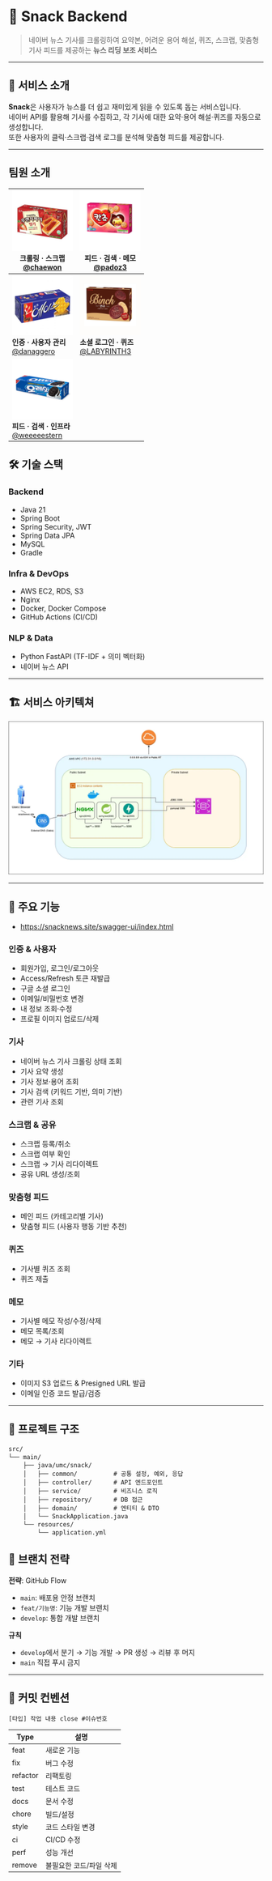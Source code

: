 # 📰 Snack Backend

> 네이버 뉴스 기사를 크롤링하여 요약본, 어려운 용어 해설, 퀴즈, 스크랩, 맞춤형 기사 피드를 제공하는 **뉴스 리딩 보조 서비스**

---

## 🚀 서비스 소개

**Snack**은 사용자가 뉴스를 더 쉽고 재미있게 읽을 수 있도록 돕는 서비스입니다.  
네이버 API를 활용해 기사를 수집하고, 각 기사에 대한 요약·용어 해설·퀴즈를 자동으로 생성합니다.  
또한 사용자의 클릭·스크랩·검색 로그를 분석해 맞춤형 피드를 제공합니다.

---
## 팀원 소개

| <img src="image/img_4.png" width="120"/> <br> **크롤링 · 스크랩** <br> [@chaewon](https://github.com/chaewon) | <img src="image/img_3.png" width="120"/> <br> **피드 · 검색 · 메모** <br> [@padoz3](https://github.com/padoz3) |
|---|---|
| <img src="image/img_1.png" width="120"/> <br> **인증 · 사용자 관리** <br> [@danaggero](https://github.com/danaggero) | <img src="image/img_5.png" width="120"/> <br> **소셜 로그인 · 퀴즈** <br> [@LABYRINTH3](https://github.com/LABYRINTH3) |
| <img src="image/img_2.png" width="120"/> <br> **피드 · 검색 · 인프라** <br> [@weeeeestern](https://github.com/weeeeestern) |  |


## 🛠 기술 스택

### Backend
- Java 21
- Spring Boot
- Spring Security, JWT
- Spring Data JPA
- MySQL
- Gradle

### Infra & DevOps
- AWS EC2, RDS, S3
- Nginx
- Docker, Docker Compose
- GitHub Actions (CI/CD)

### NLP & Data
- Python FastAPI (TF-IDF + 의미 벡터화)
- 네이버 뉴스 API

---
## 🏗 서비스 아키텍쳐
![img.png](image/img.png)

---
## 📌 주요 기능 
- https://snacknews.site/swagger-ui/index.html

### 인증 & 사용자
- 회원가입, 로그인/로그아웃
- Access/Refresh 토큰 재발급
- 구글 소셜 로그인
- 이메일/비밀번호 변경
- 내 정보 조회·수정
- 프로필 이미지 업로드/삭제

### 기사
- 네이버 뉴스 기사 크롤링 상태 조회
- 기사 요약 생성
- 기사 정보·용어 조회
- 기사 검색 (키워드 기반, 의미 기반)
- 관련 기사 조회

### 스크랩 & 공유
- 스크랩 등록/취소
- 스크랩 여부 확인
- 스크랩 → 기사 리다이렉트
- 공유 URL 생성/조회

### 맞춤형 피드
- 메인 피드 (카테고리별 기사)
- 맞춤형 피드 (사용자 행동 기반 추천)

### 퀴즈
- 기사별 퀴즈 조회
- 퀴즈 제출

### 메모
- 기사별 메모 작성/수정/삭제
- 메모 목록/조회
- 메모 → 기사 리다이렉트

### 기타
- 이미지 S3 업로드 & Presigned URL 발급
- 이메일 인증 코드 발급/검증

---

## 📂 프로젝트 구조

```plaintext
src/
└── main/
    ├── java/umc/snack/
    │   ├── common/          # 공통 설정, 예외, 응답
    │   ├── controller/      # API 엔드포인트
    │   ├── service/         # 비즈니스 로직
    │   ├── repository/      # DB 접근
    │   ├── domain/          # 엔티티 & DTO
    │   └── SnackApplication.java
    └── resources/
        └── application.yml
```

## 🌱 브랜치 전략
**전략**: GitHub Flow
- `main`: 배포용 안정 브랜치
- `feat/기능명`: 기능 개발 브랜치
- `develop`: 통합 개발 브랜치

**규칙**
- `develop`에서 분기 → 기능 개발 → PR 생성 → 리뷰 후 머지
- `main` 직접 푸시 금지

---

## 💬 커밋 컨벤션

`[타입] 작업 내용 close #이슈번호`

| Type     | 설명 |
|----------|------|
| feat     | 새로운 기능 |
| fix      | 버그 수정 |
| refactor | 리팩토링 |
| test     | 테스트 코드 |
| docs     | 문서 수정 |
| chore    | 빌드/설정 |
| style    | 코드 스타일 변경 |
| ci       | CI/CD 수정 |
| perf     | 성능 개선 |
| remove   | 불필요한 코드/파일 삭제 |
